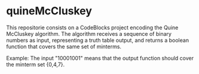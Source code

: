 # quineMcCluskey
This repositorie consists on a CodeBlocks project encoding the Quine McCluskey algorithm. The algorithm receives a sequence of binary numbers as input, representing a truth table output, and returns a boolean function that covers the same set of minterms.

Example: The input "10001001" means that the output function should cover the minterm set {0,4,7}.
